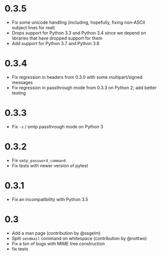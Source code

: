 0.3.5
=====
- Fix some unicode handling (including, hopefully, fixing non-ASCII subject lines for real)
- Drops support for Python 3.3 and Python 3.4 since we depend on libraries that have dropped support for them
- Add support for Python 3.7 and Python 3.8

0.3.4
=====
- Fix regression in headers from 0.3.0 with some multipart/signed messages
- Fix regression in passthrough mode from 0.3.3 on Python 2; add better testing

0.3.3
=====
- Fix `-s` / smtp passthrough mode on Python 3

0.3.2
=====
- Fix `smtp_password_command`
- Fix tests with newer version of pytest

0.3.1
=====
- Fix an incompatibility with Python 3.5

0.3
===
- Add a man page (contribution by @ssgelm)
- Split `sendmail` command on whitespace (contribution by @nottwo)
- Fix a ton of bugs with MIME tree construction
- fix tests
